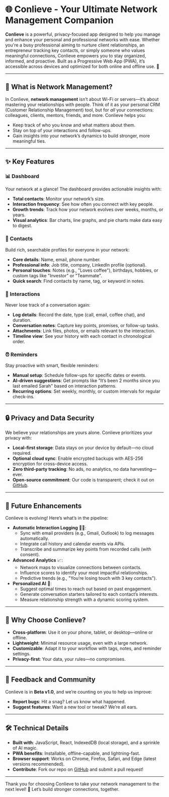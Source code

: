 # 🌐 Conlieve - Your Ultimate Network Management Companion

**Conlieve** is a powerful, privacy-focused app designed to help you manage and enhance your personal and professional networks with ease. Whether you're a busy professional aiming to nurture client relationships, an entrepreneur tracking key contacts, or simply someone who values meaningful connections, Conlieve empowers you to stay organized, informed, and proactive. Built as a Progressive Web App (PWA), it’s accessible across devices and optimized for both online and offline use. 🚀

---

## 🤝 What is Network Management?

In Conlieve, **network management** isn’t about Wi-Fi or servers—it’s about mastering your relationships with people. Think of it as your personal CRM (Customer Relationship Management) tool, but for *all* your connections: colleagues, clients, mentors, friends, and more. Conlieve helps you:
- Keep track of who you know and what matters about them.
- Stay on top of your interactions and follow-ups.
- Gain insights into your network’s dynamics to build stronger, more meaningful ties.

---

## ✨ Key Features

### 📊 Dashboard
Your network at a glance! The dashboard provides actionable insights with:
- **Total contacts**: Monitor your network’s size.
- **Interaction frequency**: See how often you connect with key people.
- **Growth trends**: Track how your network evolves over weeks, months, or years.
- **Visual analytics**: Bar charts, line graphs, and pie charts make data easy to digest.

### 👥 Contacts
Build rich, searchable profiles for everyone in your network:
- **Core details**: Name, email, phone number.
- **Professional info**: Job title, company, LinkedIn profile (optional).
- **Personal touches**: Notes (e.g., "Loves coffee"), birthdays, hobbies, or custom tags like "Investor" or "Teammate".
- **Quick search**: Find contacts by name, tag, or keyword in notes.

### 💬 Interactions
Never lose track of a conversation again:
- **Log details**: Record the date, type (call, email, coffee chat), and duration.
- **Conversation notes**: Capture key points, promises, or follow-up tasks.
- **Attachments**: Link files, photos, or emails relevant to the interaction.
- **Timeline view**: See your history with each contact in chronological order.

### ⏰ Reminders
Stay proactive with smart, flexible reminders:
- **Manual setup**: Schedule follow-ups for specific dates or events.
- **AI-driven suggestions**: Get prompts like "It’s been 2 months since you last emailed Sarah" based on interaction patterns.
- **Recurring options**: Set weekly, monthly, or custom intervals for regular check-ins.

---

## 🔒 Privacy and Data Security

We believe your relationships are yours alone. Conlieve prioritizes your privacy with:
- **Local-first storage**: Data stays on your device by default—no cloud required.
- **Optional cloud sync**: Enable encrypted backups with AES-256 encryption for cross-device access.
- **Zero third-party tracking**: No ads, no analytics, no data harvesting—ever.
- **Open-source commitment**: Our code is transparent; check it out on [GitHub](link-to-repo).

---

## 🚀 Future Enhancements

Conlieve is evolving! Here’s what’s in the pipeline:
- **Automatic Interaction Logging** 📧📞:
  - Sync with email providers (e.g., Gmail, Outlook) to log messages automatically.
  - Integrate call history and calendar events via APIs.
  - Transcribe and summarize key points from recorded calls (with consent).
- **Advanced Analytics** 📈:
  - Network maps to visualize connections between contacts.
  - Influence scores to identify your most impactful relationships.
  - Predictive trends (e.g., "You’re losing touch with 3 key contacts").
- **Personalized AI** 🧠:
  - Suggest optimal times to reach out based on past engagement.
  - Generate conversation starters tailored to each contact’s interests.
  - Measure relationship strength with a dynamic scoring system.

---

## 🌟 Why Choose Conlieve?

- **Cross-platform**: Use it on your phone, tablet, or desktop—online or offline.
- **Lightweight**: Minimal resource usage, even with a large network.
- **Customizable**: Adapt it to your workflow with tags, notes, and reminder settings.
- **Privacy-first**: Your data, your rules—no compromises.

---

## 📣 Feedback and Community

Conlieve is in **Beta v1.0**, and we’re counting on you to help us improve:
- **Report bugs**: Hit a snag? Let us know what happened.
- **Suggest features**: Want a new tool or tweak? We’re all ears.

---

## 🛠️ Technical Details

- **Built with**: JavaScript, React, IndexedDB (local storage), and a sprinkle of AI magic.
- **PWA benefits**: Installable, offline-capable, and lightning-fast.
- **Browser support**: Works on Chrome, Firefox, Safari, and Edge (latest versions recommended).
- **Contribute**: Fork our repo on [GitHub](https://github.com/vaisu-bhut/Project-Connect) and submit a pull request!

---

Thank you for choosing Conlieve to take your network management to the next level! 🌟 Let’s build stronger connections, together.